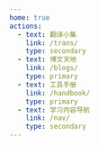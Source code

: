 ```yaml
---
home: true
actions:
  - text: 翻译小集
    link: /trans/
    type: secondary
  - text: 博文天地
    link: /blogs/
    type: primary
  - text: 工具手册
    link: /handbook/
    type: primary
  - text: 学习内容导航
    link: /nav/
    type: secondary
---
```

